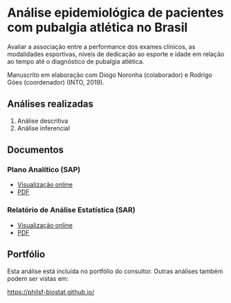 # Análise epidemiológica de pacientes com pubalgia atlética no Brasil

Avaliar a associação entre a performance dos exames clínicos, as modalidades esportivas, níveis de dedicação ao esporte e idade em relação ao tempo até o diagnóstico de pubalgia atlética.

Manuscrito em elaboração com Diogo Noronha (colaborador) e Rodrigo Góes (coordenador) (INTO, 2019).

## Análises realizadas

1. Análise descritiva
1. Análise inferencial
<!-- 1. Análise de poder -->
<!-- 1. Modelagem estatística -->

## Documentos

### Plano Analítico (SAP)

<!-- - [Visualização online][sapviz-v02] -->
<!-- - [Download][sappdf-v02] -->

- [Visualização online][sapviz-v01]
- [PDF][sappdf-v01]

### Relatório de Análise Estatística (SAR)

<!-- - [Visualização online][reportviz-v02] -->
<!-- - [Download][pdf-v02] -->

- [Visualização online][reportviz-v01]
- [PDF][pdf-v01]

## Portfólio

Esta análise está incluída no portfólio do consultor.
Outras análises também podem ser vistas em:

https://philsf-biostat.github.io/

<!-- --- -->

[sapviz-v01]: report/SAP-2019-001-RG-v01.md
[sapviz-v02]: report/SAP-2019-001-RG-v02.md
[sappdf-v01]: https://docs.google.com/viewer?url=https://github.com/philsf-biostat/SAR-2019-001-RG/raw/main/report/SAP-2019-001-RG-v01.pdf
[sappdf-v02]: https://docs.google.com/viewer?url=https://github.com/philsf-biostat/SAR-2019-001-RG/raw/main/report/SAP-2019-001-RG-v02.pdf

[reportviz-v01]: report/SAR-2019-001-RG-v01.md
[reportviz-v02]: report/SAR-2019-001-RG-v02.md
[pdf-v01]: https://docs.google.com/viewer?url=https://github.com/philsf-biostat/SAR-2019-001-RG/raw/main/report/SAR-2019-001-RG-v01.pdf
[pdf-v02]: https://docs.google.com/viewer?url=https://github.com/philsf-biostat/SAR-2019-001-RG/raw/main/report/SAR-2019-001-RG-v02.pdf
[docx-v01]: https://docs.google.com/viewer?url=https://github.com/philsf-biostat/SAR-2019-001-RG/raw/main/report/SAR-2019-001-RG-v01.docx
[docx-v02]: https://docs.google.com/viewer?url=https://github.com/philsf-biostat/SAR-2019-001-RG/raw/main/report/SAR-2019-001-RG-v02.docx

[releases]: https://github.com/philsf-biostat/SAR-2019-001-RG/releases/
[milestone-v01]: https://github.com/philsf-biostat/SAR-2019-001-RG/milestone/mmm01
[v01-project]: https://github.com/philsf-biostat/SAR-2019-001-RG/projects/ppp01
[milestone-v02]: https://github.com/philsf-biostat/SAR-2019-001-RG/milestone/mmm02
[v02-project]: https://github.com/philsf-biostat/SAR-2019-001-RG/projects/ppp02
